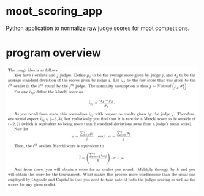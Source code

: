 # moot_scoring_app
Python application to normalize raw judge scores for moot competitions.

# program overview
![alt text](https://github.com/cclin130/moot_scoring_app/blob/master/program_overview.png)